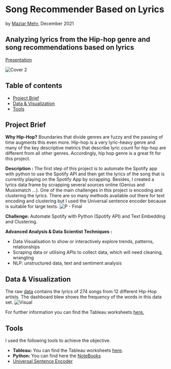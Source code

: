 # Song Recommender Based on Lyrics 

by [Maziar Mehr](https://github.com/Maziar-Mehr), December 2021
## Analyzing lyrics from the Hip-hop genre and song recommendations based on lyrics
[Presentation](https://slides.com/d/yCJDfAs/live)



![Cover 2](https://user-images.githubusercontent.com/88034001/146410874-e194aabb-2f94-48a2-b566-f47d458066c3.jpg)

## Table of contents
- [Project Brief](https://github.com/Maziar-Mehr/Final_Project#project-brief)
- [Data & Visualization](https://github.com/Maziar-Mehr/Final_Project#data--visualization)
- [Tools](https://github.com/Maziar-Mehr/Final_Project#Tools)



## Project Brief
**Why Hip-Hop?**
 Boundaries that divide genres are fuzzy and the passing of time augments this even more. Hip-hop is a very lyric-heavy genre and many of the key descriptive metrics that describe lyric count for hip-hop are different from all other genres. Accordingly, hip hop genre is a great fit for this project.
 
**Description :**
The first step of this project is to automate the Spotify app with python to use the Spotify API and then get the lyrics of the song that is currently playing on the Spotify App by scrapping. Besides, I created a lyrics data frame by scrapping several sources online (Genius and Musixmatch ...). One of the main challenges in this project is encoding and clustering the lyrics. There are so many methods available out there for text encoding and clustering but I used the Universal sentence encoder because is suitable for large texts. 
 ![P - Final](https://user-images.githubusercontent.com/88034001/146432587-72907535-6436-4146-9b20-fdbbc727e7ce.png)


**Challenge:**
Automate Spotify with Python (Spotify API) and Text Embedding and Clustering. 

**Advanced Analysis & Data Scientist Techniques :**
- Data Visualisation to show or interactively explore trends, patterns, relationships
- Scraping data or utilising APIs to collect data, which will need cleaning, wrangling
- NLP: unstructured data, text and sentiment analysis


## Data & Visualization
The raw [data](https://github.com/Maziar-Mehr/Final_Project/tree/main/Data) contains the lyrics of 274 songs from 12 different Hip-Hop artists. The 
dashboard blew shows the frequency of the words in this data set. 
![Visual](https://user-images.githubusercontent.com/88034001/146430671-b7d62695-a3f0-4879-b06e-abc1d701f53d.png)


For further information you can find the Tableau worksheets [here.](https://github.com/Maziar-Mehr/Final_Project/tree/main/Tableau)

## Tools
I used the following tools to achieve the objective.

- **Tableau:** You can find the Tableau worksheets [here](https://public.tableau.com/app/profile/maziar7848/viz/Hip-Hopgenreanalysis/MostCommonWordsTop20?publish=yes).
- **Python:**  You can find here the [NoteBooks](https://github.com/Maziar-Mehr/Final_Project/tree/main/Python) 
- [Universal Sentence Encoder](https://tfhub.dev/google/universal-sentence-encoder/1) 


